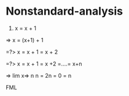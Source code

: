 # Nonstandard-analysis

1. x = x + 1
   
=> x = (x+1) + 1

=?> x = x + 1 = x + 2

=?> x = x + 1 = x +2 =....= x+n

=> lim x=> n n = 2n = 0 = n 
   
FML
